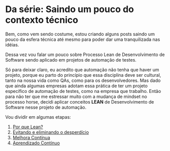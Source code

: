 # Da série: Saindo um pouco do contexto técnico

Bem, como vem sendo costume, estou criando alguns posts saindo um pouco da esfera técnica até mesmo para poder dar uma tranquilizada nas idéias.

Dessa vez vou falar um pouco sobre Processo Lean de Desenvolvimento de Software sendo aplicado em projetos de automação de testes.

Só para deixar claro, eu acredito que automação não tenha que haver um projeto, porque eu parto do princípio que essa disciplina deve ser cultural, tanto na nossa vida como QAs, como para os desenvolvedores. Mas dado que ainda algumas empresas adotam essa prática de ter um projeto específico de automação de testes, como na empresa que trabalho. Então para não ter que me estressar muito com a mudança de mindset no processo horse, decidi aplicar conceitos **LEAN** de Desenvolvimento de Software nesse projeto de automação.

Vou dividir em algumas etapas:

1. [Por que Lean?](https://github.com/thiagomarquessp/lean-em-projetos-automacao/blob/master/por-que-lean.md)
2. [Evitando e eliminando o desperdício](https://github.com/thiagomarquessp/lean-em-projetos-automacao/blob/master/eliminar-evitar-desperdicios.md)
3. [Melhora Contínua](wip)
4. [Aprendizado Contínuo](WIP)
